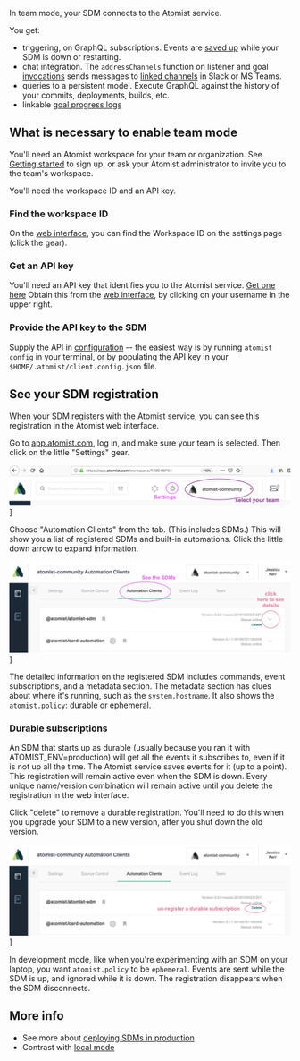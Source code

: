 
In team mode, your SDM connects to the Atomist service.

You get:

* triggering, on GraphQL subscriptions. Events are [saved up](#durable-subscriptions) while your SDM is down or restarting.
* chat integration. The `addressChannels`  function on listener and goal [invocations](registration.md#invocations)
sends messages to [linked channels](../user/lifecycle.md#linked-channels) in Slack or MS Teams.
* queries to a persistent model. Execute GraphQL against the history of your commits, deployments, builds, etc.
* linkable [goal progress logs](logging.md#goal-progress-logs)

## What is necessary to enable team mode

You'll need an Atomist workspace for your team or organization. See [Getting started](../user/index.md) to sign up, 
or ask your Atomist administrator to invite you to the team's workspace.

You'll need the workspace ID and an API key.

### Find the workspace ID

On the [web interface][dashboard], you can find the Workspace ID on the settings page (click the gear).

### Get an API key

You'll need an API key that identifies you to the Atomist service. [Get one here](https://app.atomist.com/apiKeys)
Obtain this from the [web interface][dashboard], by clicking on your username in the upper right.

[dashboard]: ../user/dashboard.md (Atomist web interface documentation)

### Provide the API key to the SDM

Supply the API in [configuration](config.md) -- the easiest way is by running `atomist config` in your terminal, or by
populating the API key in your `$HOME/.atomist/client.config.json` file.

## See your SDM registration

When your SDM registers with the Atomist service, you can see this registration in the Atomist web interface. 

Go to [app.atomist.com](https://app.atomist.com), log in, and make sure your team is selected. Then click on the little "Settings" gear.

![Settings button in the web interface](img/settings.png)]

Choose "Automation Clients" from the tab. (This includes SDMs.) This will show you a list of registered SDMs and built-in automations. Click the little down arrow to expand information.

![Client list in the web interface](img/clients.png)]

The detailed information on the registered SDM includes commands, event subscriptions, and a metadata section. The metadata section has clues about where it's running, such as the `system.hostname`. It also shows the `atomist.policy`: durable or ephemeral.

### Durable subscriptions

An SDM that starts up as durable (usually because you ran it with ATOMIST_ENV=production) will get all the events it subscribes to,
even if it is not up all the time. The Atomist service saves events for it (up to a point).
 This registration will remain active even when the SDM is down. Every unique name/version combination will 
 remain active until you delete the registration in the web interface.

 Click "delete" to remove a durable registration. You'll need to do this when you upgrade your SDM to a new version, after you shut down the old version.

![Delete registration button](img/delete.png)]

 In development mode, like when you're experimenting with an SDM on your laptop, you want `atomist.policy` to be `ephemeral`. Events are sent while the SDM is up, and ignored while it is down. The registration disappears when the SDM disconnects.

## More info

* See more about [deploying SDMs in production](sdm-deploy.md)
* Contrast with [local mode](local.md)
